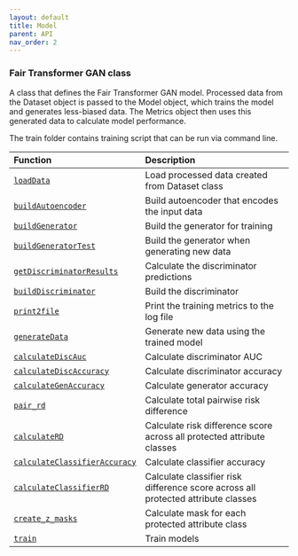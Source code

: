 ```yaml
---
layout: default
title: Model
parent: API
nav_order: 2
---
```


### Fair Transformer GAN class

A class that defines the Fair Transformer GAN model. Processed data from the Dataset object is passed to the Model object, which trains the model and generates less-biased data. The Metrics object then uses this generated data to calculate model performance. 

The train folder contains training script that can be run via command line.

| Function     | Description      |
|:-------------|:------------------|
| [`loadData`](#datasetdatasetpre_process)| Load processed data created from Dataset class |
| [`buildAutoencoder`](#datasetdatasetpost_process) | Build autoencoder that encodes the input data |
| [`buildGenerator`](#datasetdatasetget_protected_distribution) | Build the generator for training |
| [`buildGeneratorTest`](#datasetdatasetget_target_distribution) | Build the generator when generating new data |
| [`getDiscriminatorResults`](#datasetdatasetget_target_distribution) | Calculate the discriminator predictions |
| [`buildDiscriminator`](#datasetdatasetget_protected_distribution) | Build the discriminator |
| [`print2file`](#datasetdatasetget_target_distribution) | Print the training metrics to the log file |
| [`generateData`](#datasetdatasetget_target_distribution) | Generate new data using the trained model |
| [`calculateDiscAuc`](#datasetdatasetget_target_distribution) | Calculate discriminator AUC |
| [`calculateDiscAccuracy`](#datasetdatasetget_target_distribution) | Calculate discriminator accuracy |
| [`calculateGenAccuracy`](#datasetdatasetget_target_distribution) | Calculate generator accuracy |
| [`pair_rd`](#datasetdatasetget_target_distribution) | Calculate total pairwise risk difference |
| [`calculateRD`](#datasetdatasetget_target_distribution) | Calculate risk difference score across all protected attribute classes |
| [`calculateClassifierAccuracy`](#datasetdatasetget_target_distribution) | Calculate classifier accuracy |
| [`calculateClassifierRD`](#datasetdatasetget_target_distribution) | Calculate classifier risk difference score across all protected attribute classes |
| [`create_z_masks`](#datasetdatasetget_target_distribution) | Calculate mask for each protected attribute class|
| [`train`](#datasetdatasetget_target_distribution) | Train models |



